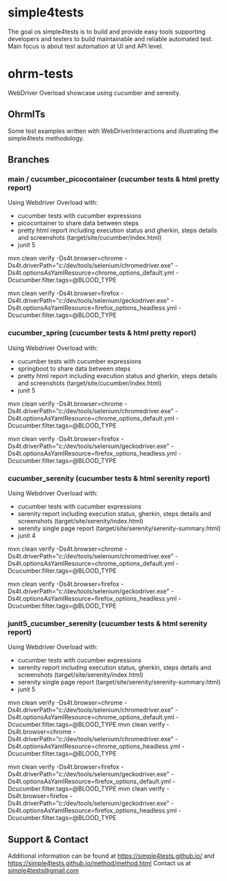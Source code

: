 # simple4tests

The goal os simple4tests is to build and provide easy tools supporting developers and testers to build maintainable and
reliable automated test. Main focus is about test automation at UI and API level.

# ohrm-tests

WebDriver Overload showcase using cucumber and serenity.

## OhrmITs

Some test examples written with WebDriverInteractions and illustrating the simple4tests methodology.

## Branches

### main / cucumber_picocontainer (cucumber tests & html pretty report)

Using Webdriver Overload with:

- cucumber tests with cucumber expressions
- picocontainer to share data between steps
- pretty html report including execution status and gherkin, steps details and screenshots (target/site/cucumber/index.html)
- junit 5

mvn clean verify -Ds4t.browser=chrome -Ds4t.driverPath="c:/dev/tools/selenium/chromedriver.exe" -Ds4t.optionsAsYamlResource=chrome_options_default.yml -Dcucumber.filter.tags=@BLOOD_TYPE

mvn clean verify -Ds4t.browser=firefox -Ds4t.driverPath="c:/dev/tools/selenium/geckodriver.exe" -Ds4t.optionsAsYamlResource=firefox_options_headless.yml -Dcucumber.filter.tags=@BLOOD_TYPE

### cucumber_spring (cucumber tests & html pretty report)

Using Webdriver Overload with:

- cucumber tests with cucumber expressions
- springboot to share data between steps
- pretty html report including execution status and gherkin, steps details and screenshots (target/site/cucumber/index.html)
- junit 5

mvn clean verify -Ds4t.browser=chrome -Ds4t.driverPath="c:/dev/tools/selenium/chromedriver.exe" -Ds4t.optionsAsYamlResource=chrome_options_default.yml -Dcucumber.filter.tags=@BLOOD_TYPE

mvn clean verify -Ds4t.browser=firefox -Ds4t.driverPath="c:/dev/tools/selenium/geckodriver.exe" -Ds4t.optionsAsYamlResource=firefox_options_headless.yml -Dcucumber.filter.tags=@BLOOD_TYPE

### cucumber_serenity (cucumber tests & html serenity report)

Using Webdriver Overload with:

- cucumber tests with cucumber expressions
- serenity report including execution status, gherkin, steps details and screenshots (target/site/serenity/index.html)
- serenity single page report (target/site/serenity/serenity-summary.html)
- junit 4

mvn clean verify -Ds4t.browser=chrome -Ds4t.driverPath="c:/dev/tools/selenium/chromedriver.exe" -Ds4t.optionsAsYamlResource=chrome_options_default.yml -Dcucumber.filter.tags=@BLOOD_TYPE

mvn clean verify -Ds4t.browser=firefox -Ds4t.driverPath="c:/dev/tools/selenium/geckodriver.exe" -Ds4t.optionsAsYamlResource=firefox_options_headless.yml -Dcucumber.filter.tags=@BLOOD_TYPE

### junit5_cucumber_serenity (cucumber tests & html serenity report)

Using Webdriver Overload with:

- cucumber tests with cucumber expressions
- serenity report including execution status, gherkin, steps details and screenshots (target/site/serenity/index.html)
- serenity single page report (target/site/serenity/serenity-summary.html)
- junit 5

mvn clean verify -Ds4t.browser=chrome -Ds4t.driverPath="c:/dev/tools/selenium/chromedriver.exe" -Ds4t.optionsAsYamlResource=chrome_options_default.yml -Dcucumber.filter.tags=@BLOOD_TYPE
mvn clean verify -Ds4t.browser=chrome -Ds4t.driverPath="c:/dev/tools/selenium/chromedriver.exe" -Ds4t.optionsAsYamlResource=chrome_options_headless.yml -Dcucumber.filter.tags=@BLOOD_TYPE

mvn clean verify -Ds4t.browser=firefox -Ds4t.driverPath="c:/dev/tools/selenium/geckodriver.exe" -Ds4t.optionsAsYamlResource=firefox_options_default.yml -Dcucumber.filter.tags=@BLOOD_TYPE
mvn clean verify -Ds4t.browser=firefox -Ds4t.driverPath="c:/dev/tools/selenium/geckodriver.exe" -Ds4t.optionsAsYamlResource=firefox_options_headless.yml -Dcucumber.filter.tags=@BLOOD_TYPE

## Support & Contact

Additional information can be found at https://simple4tests.github.io/ and https://simple4tests.github.io/method/method.html
Contact us at simple4tests@gmail.com
